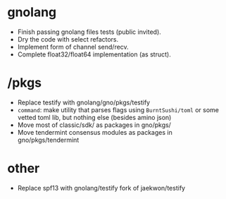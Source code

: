 # gnolang
  * Finish passing gnolang files tests (public invited).
  * Dry the code with select refactors.
  * Implement form of channel send/recv.
  * Complete float32/float64 implementation (as struct).

# /pkgs
  * Replace testify with gnolang/gno/pkgs/testify
  * `command`: make utility that parses flags using `BurntSushi/toml` or some vetted toml lib, but nothing else (besides amino json)
  * Move most of classic/sdk/ as packages in gno/pkgs/
  * Move tendermint consensus modules as packages in gno/pkgs/tendermint

# other
  * Replace spf13 with gnolang/testify fork of jaekwon/testify
